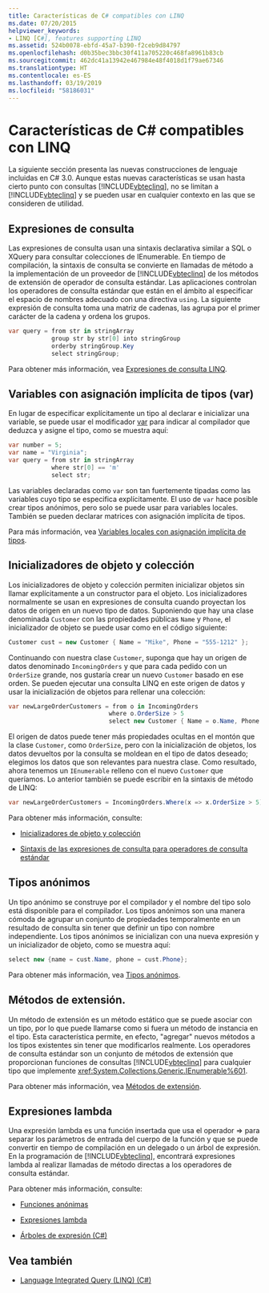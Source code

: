 ```yaml
---
title: Características de C# compatibles con LINQ
ms.date: 07/20/2015
helpviewer_keywords:
- LINQ [C#], features supporting LINQ
ms.assetid: 524b0078-ebfd-45a7-b390-f2ceb9d84797
ms.openlocfilehash: d0b35bec3bbc30f411a705220c468fa8961b83cb
ms.sourcegitcommit: 462dc41a13942e467984e48f4018d1f79ae67346
ms.translationtype: HT
ms.contentlocale: es-ES
ms.lasthandoff: 03/19/2019
ms.locfileid: "58186031"
---
```

# <a name="c-features-that-support-linq"></a>Características de C# compatibles con LINQ

La siguiente sección presenta las nuevas construcciones de lenguaje incluidas en C# 3.0. Aunque estas nuevas características se usan hasta cierto punto con consultas [!INCLUDE[vbteclinq](~/includes/vbteclinq-md.md)], no se limitan a [!INCLUDE[vbteclinq](~/includes/vbteclinq-md.md)] y se pueden usar en cualquier contexto en las que se consideren de utilidad.

## <a name="query-expressions"></a>Expresiones de consulta

Las expresiones de consulta usan una sintaxis declarativa similar a SQL o XQuery para consultar colecciones de IEnumerable. En tiempo de compilación, la sintaxis de consulta se convierte en llamadas de método a la implementación de un proveedor de [!INCLUDE[vbteclinq](~/includes/vbteclinq-md.md)] de los métodos de extensión de operador de consulta estándar. Las aplicaciones controlan los operadores de consulta estándar que están en el ámbito al especificar el espacio de nombres adecuado con una directiva `using`. La siguiente expresión de consulta toma una matriz de cadenas, las agrupa por el primer carácter de la cadena y ordena los grupos.

```csharp
var query = from str in stringArray
            group str by str[0] into stringGroup
            orderby stringGroup.Key
            select stringGroup;
```

Para obtener más información, vea [Expresiones de consulta LINQ](../../../../csharp/programming-guide/linq-query-expressions/index.md).

## <a name="implicitly-typed-variables-var"></a>Variables con asignación implícita de tipos (var)

En lugar de especificar explícitamente un tipo al declarar e inicializar una variable, se puede usar el modificador [var](../../../../csharp/language-reference/keywords/var.md) para indicar al compilador que deduzca y asigne el tipo, como se muestra aquí:

```csharp
var number = 5;
var name = "Virginia";
var query = from str in stringArray
            where str[0] == 'm'
            select str;
```

Las variables declaradas como `var` son tan fuertemente tipadas como las variables cuyo tipo se especifica explícitamente. El uso de `var` hace posible crear tipos anónimos, pero solo se puede usar para variables locales. También se pueden declarar matrices con asignación implícita de tipos.

Para más información, vea [Variables locales con asignación implícita de tipos](../../../../csharp/programming-guide/classes-and-structs/implicitly-typed-local-variables.md).

## <a name="object-and-collection-initializers"></a>Inicializadores de objeto y colección

Los inicializadores de objeto y colección permiten inicializar objetos sin llamar explícitamente a un constructor para el objeto. Los inicializadores normalmente se usan en expresiones de consulta cuando proyectan los datos de origen en un nuevo tipo de datos. Suponiendo que hay una clase denominada `Customer` con las propiedades públicas `Name` y `Phone`, el inicializador de objeto se puede usar como en el código siguiente:

```csharp
Customer cust = new Customer { Name = "Mike", Phone = "555-1212" };
```

Continuando con nuestra clase `Customer`, suponga que hay un origen de datos denominado `IncomingOrders` y que para cada pedido con un `OrderSize` grande, nos gustaría crear un nuevo `Customer` basado en ese orden. Se pueden ejecutar una consulta LINQ en este origen de datos y usar la inicialización de objetos para rellenar una colección:

```csharp
var newLargeOrderCustomers = from o in IncomingOrders
                            where o.OrderSize > 5
                            select new Customer { Name = o.Name, Phone = o.Phone };
```

El origen de datos puede tener más propiedades ocultas en el montón que la clase `Customer`, como `OrderSize`, pero con la inicialización de objetos, los datos devueltos por la consulta se moldean en el tipo de datos deseado; elegimos los datos que son relevantes para nuestra clase. Como resultado, ahora tenemos un `IEnumerable` relleno con el nuevo `Customer` que queríamos. Lo anterior también se puede escribir en la sintaxis de método de LINQ:

```csharp
var newLargeOrderCustomers = IncomingOrders.Where(x => x.OrderSize > 5).Select(y => new Customer { Name = y.Name, Phone = y.Phone });
```

Para obtener más información, consulte:

- [Inicializadores de objeto y colección](../../../../csharp/programming-guide/classes-and-structs/object-and-collection-initializers.md)

- [Sintaxis de las expresiones de consulta para operadores de consulta estándar](../../../../csharp/programming-guide/concepts/linq/query-expression-syntax-for-standard-query-operators.md)

## <a name="anonymous-types"></a>Tipos anónimos

Un tipo anónimo se construye por el compilador y el nombre del tipo solo está disponible para el compilador. Los tipos anónimos son una manera cómoda de agrupar un conjunto de propiedades temporalmente en un resultado de consulta sin tener que definir un tipo con nombre independiente. Los tipos anónimos se inicializan con una nueva expresión y un inicializador de objeto, como se muestra aquí:

```csharp
select new {name = cust.Name, phone = cust.Phone};
```

Para obtener más información, vea [Tipos anónimos](../../../../csharp/programming-guide/classes-and-structs/anonymous-types.md).

## <a name="extension-methods"></a>Métodos de extensión.

Un método de extensión es un método estático que se puede asociar con un tipo, por lo que puede llamarse como si fuera un método de instancia en el tipo. Esta característica permite, en efecto, "agregar" nuevos métodos a los tipos existentes sin tener que modificarlos realmente. Los operadores de consulta estándar son un conjunto de métodos de extensión que proporcionan funciones de consultas [!INCLUDE[vbteclinq](~/includes/vbteclinq-md.md)] para cualquier tipo que implemente <xref:System.Collections.Generic.IEnumerable%601>.

Para obtener más información, vea [Métodos de extensión](../../../../csharp/programming-guide/classes-and-structs/extension-methods.md).

## <a name="lambda-expressions"></a>Expresiones lambda

Una expresión lambda es una función insertada que usa el operador => para separar los parámetros de entrada del cuerpo de la función y que se puede convertir en tiempo de compilación en un delegado o un árbol de expresión. En la programación de [!INCLUDE[vbteclinq](~/includes/vbteclinq-md.md)], encontrará expresiones lambda al realizar llamadas de método directas a los operadores de consulta estándar.

Para obtener más información, consulte:

- [Funciones anónimas](../../../../csharp/programming-guide/statements-expressions-operators/anonymous-functions.md)

- [Expresiones lambda](../../../../csharp/programming-guide/statements-expressions-operators/lambda-expressions.md)

- [Árboles de expresión (C#)](../../../../csharp/programming-guide/concepts/expression-trees/index.md)

## <a name="see-also"></a>Vea también

- [Language Integrated Query (LINQ) (C#)](../../../../csharp/programming-guide/concepts/linq/index.md)
